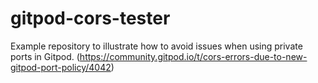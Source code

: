 # gitpod-cors-tester

Example repository to illustrate how to avoid issues when using private ports in Gitpod. (https://community.gitpod.io/t/cors-errors-due-to-new-gitpod-port-policy/4042)
